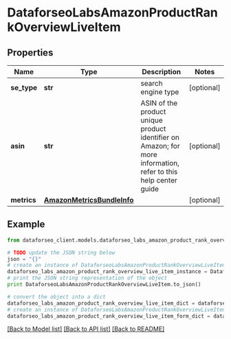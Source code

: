 # DataforseoLabsAmazonProductRankOverviewLiveItem


## Properties

Name | Type | Description | Notes
------------ | ------------- | ------------- | -------------
**se_type** | **str** | search engine type | [optional] 
**asin** | **str** | ASIN of the product unique product identifier on Amazon; for more information, refer to this help center guide | [optional] 
**metrics** | [**AmazonMetricsBundleInfo**](AmazonMetricsBundleInfo.md) |  | [optional] 

## Example

```python
from dataforseo_client.models.dataforseo_labs_amazon_product_rank_overview_live_item import DataforseoLabsAmazonProductRankOverviewLiveItem

# TODO update the JSON string below
json = "{}"
# create an instance of DataforseoLabsAmazonProductRankOverviewLiveItem from a JSON string
dataforseo_labs_amazon_product_rank_overview_live_item_instance = DataforseoLabsAmazonProductRankOverviewLiveItem.from_json(json)
# print the JSON string representation of the object
print DataforseoLabsAmazonProductRankOverviewLiveItem.to_json()

# convert the object into a dict
dataforseo_labs_amazon_product_rank_overview_live_item_dict = dataforseo_labs_amazon_product_rank_overview_live_item_instance.to_dict()
# create an instance of DataforseoLabsAmazonProductRankOverviewLiveItem from a dict
dataforseo_labs_amazon_product_rank_overview_live_item_form_dict = dataforseo_labs_amazon_product_rank_overview_live_item.from_dict(dataforseo_labs_amazon_product_rank_overview_live_item_dict)
```
[[Back to Model list]](../README.md#documentation-for-models) [[Back to API list]](../README.md#documentation-for-api-endpoints) [[Back to README]](../README.md)


